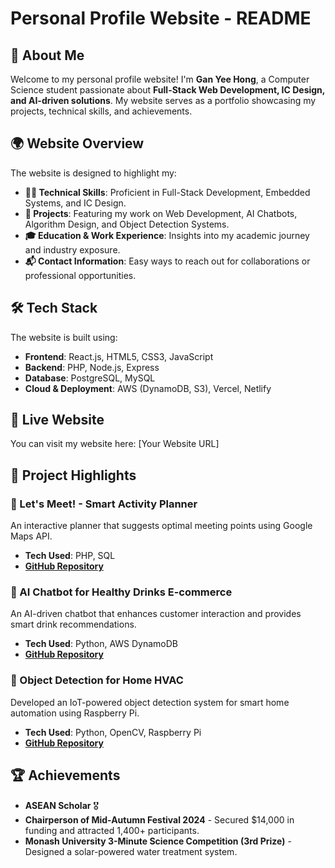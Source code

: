 # Personal Profile Website - README

## 🚀 About Me
Welcome to my personal profile website! I'm **Gan Yee Hong**, a Computer Science student passionate about **Full-Stack Web Development, IC Design, and AI-driven solutions**. My website serves as a portfolio showcasing my projects, technical skills, and achievements.

## 🌍 Website Overview
The website is designed to highlight my:
- **👨‍💻 Technical Skills**: Proficient in Full-Stack Development, Embedded Systems, and IC Design.
- **📂 Projects**: Featuring my work on Web Development, AI Chatbots, Algorithm Design, and Object Detection Systems.
- **🎓 Education & Work Experience**: Insights into my academic journey and industry exposure.
- **📬 Contact Information**: Easy ways to reach out for collaborations or professional opportunities.

## 🛠️ Tech Stack
The website is built using:
- **Frontend**: React.js, HTML5, CSS3, JavaScript
- **Backend**: PHP, Node.js, Express
- **Database**: PostgreSQL, MySQL
- **Cloud & Deployment**: AWS (DynamoDB, S3), Vercel, Netlify

## 🔗 Live Website
You can visit my website here: [Your Website URL]

## 📁 Project Highlights
### 🔹 Let's Meet! - Smart Activity Planner
An interactive planner that suggests optimal meeting points using Google Maps API.
- **Tech Used**: PHP, SQL
- **[GitHub Repository](#)**

### 🔹 AI Chatbot for Healthy Drinks E-commerce
An AI-driven chatbot that enhances customer interaction and provides smart drink recommendations.
- **Tech Used**: Python, AWS DynamoDB
- **[GitHub Repository](#)**

### 🔹 Object Detection for Home HVAC
Developed an IoT-powered object detection system for smart home automation using Raspberry Pi.
- **Tech Used**: Python, OpenCV, Raspberry Pi
- **[GitHub Repository](#)**

## 🏆 Achievements
- **ASEAN Scholar** 🎖️
- **Chairperson of Mid-Autumn Festival 2024** - Secured $14,000 in funding and attracted 1,400+ participants.
- **Monash University 3-Minute Science Competition (3rd Prize)** - Designed a solar-powered water treatment system.
